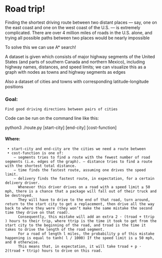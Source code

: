 # Road trip!

Finding the shortest driving route between two distant places — say, one on the east coast and one on the west coast of the U.S. — is extremely complicated. 
There are over 4 million miles of roads in the U.S. alone, and trying all possible paths between two places would be nearly impossible

To solve this we can use A* search!

A dataset is given which consists of major highway segments of the United States (and parts of southern Canada and northern Mexico), including highway names, distances, and speed limits; we can visualize this as a graph with nodes as towns and highway segments as edges

Also a dataset of cities and towns with corresponding latitude-longitude positions

### Goal:
    Find good driving directions between pairs of cities
    
Code can be run on the command line like this:

python3 ./route.py [start-city] [end-city] [cost-function]

#### Where:
     • start-city and end-city are the cities we need a route between
     • cost-function is one of:
        – segments tries to find a route with the fewest number of road segments (i.e. edges of the graph). – distance tries to find a route with the shortest total distance.
        – time finds the fastest route, assuming one drives the speed limit.
        – delivery finds the fastest route, in expectation, for a certain delivery driver. 
          Whenever this driver drives on a road with a speed limit ≥ 50 mph, there is a chance that a package will fall out of their truck and be destroyed. 
          They will have to drive to the end of that road, turn around, return to the start city to get a replacement, then drive all the way back to where they were (they won’t make the same mistake the second time they drive on that road).
          Consequently, this mistake will add an extra 2 · (troad + ttrip ) hours to their trip, where ttrip is the time it took to get from the start city to the beginning of the road, and troad is the time it takes to drive the length of the road segment.
          For a road of length l miles, the probability p of this mistake happening is equal to tanh( l / 1000) If the speed limit is ≥ 50 mph, and 0 otherwise. 
          This means that, in expectation, it will take troad + p · 2(troad + ttrip) hours to drive on this road.
